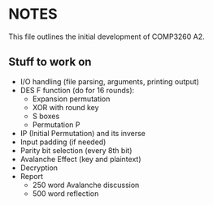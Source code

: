 # NOTES

This file outlines the initial development of COMP3260 A2.

## Stuff to work on

- I/O handling (file parsing, arguments, printing output)
- DES F function (do for 16 rounds):
    - Expansion permutation
    - XOR with round key
    - S boxes
    - Permutation P
- IP (Initial Permutation) and its inverse
- Input padding (if needed)
- Parity bit selection (every 8th bit)
- Avalanche Effect (key and plaintext)
- Decryption
- Report
    - 250 word Avalanche discussion
    - 500 word reflection